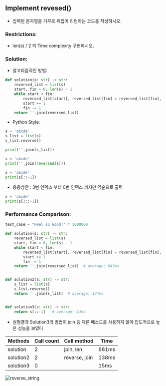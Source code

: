## Implement revesed()
* 입력된 문자열을 거꾸로 뒤집어 리턴하는 코드를 작성하시오.

### Restrictions:
* len(s) / 2 의 Time complexity 구현하시오.


### Solution:

* 알고리즘적인 방법:
```python
def solution(s: str) -> str:                                                                                
    reversed_list = list(s)                                                                                 
    start, fin = 0, len(s) - 1                                                                              
    while start < fin:                                                                                      
        reversed_list[start], reversed_list[fin] = reversed_list[fin], reversed_list[start]                 
        start += 1                                                                                          
        fin -= 1                                                                                            
    return ''.join(reversed_list)                                                                           
```

* Python Style:

```python
s = 'abcde'
s_list = list(s)
s_list.reverse()

print(''.join(s_list))
```

```python
s = 'abcde'
print(''.join(reversed(s)))
```

```python
s = 'abcde'
print(s[::-1])
```

* 응용방안 : 3번 인덱스 부터 0번 인덱스 까지만 역순으로 출력

```python
s = 'abcde'
print(s[3::-1])
```

### Performance Comparison:

```python
test_case = "Feel so Good!" * 1000000
```


```python
def solution(s: str) -> str:
    reversed_list = list(s)
    start, fin = 0, len(s) - 1
    while start < fin:
        reversed_list[start], reversed_list[fin] = reversed_list[fin], reversed_list[start]
        start += 1
        fin -= 1
    return ''.join(reversed_list)  # average: 647ms


def solution2(s: str) -> str:
    s_list = list(s)
    s_list.reverse()
    return ''.join(s_list)  # average: 134ms


def solution3(s: str) -> str:
    return s[::-1]   # average: 13ms
```

* 실험결과 Solution3의 방법이 join 등 다른 메소드를 사용하지 않아 압도적으로 높은 성능을 보였다

| Methods | Call count | Call method | Time | 
|---|---|---|---|
| solution | 2 | join, len | 661ms | 
| solution2 | 2 | reverse, join | 138ms | 
| solution3 | 0 |  | 15ms | 

![reverse_string](https://user-images.githubusercontent.com/41291493/123187683-92be4e00-d4d5-11eb-9c16-f93c7ce1cabe.png)



